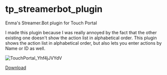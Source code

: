 # tp_streamerbot_plugin
Enma's Streamer.Bot plugin for Touch Portal

I made this plugin because I was really annoyed by the fact that the other existing one doesn't show the action list in alphabetical order.
This plugin shows the action list in alphabetical order, but also lets you enter actions by Name or ID as well.

![TouchPortal_Yhf4jJVYdV](https://user-images.githubusercontent.com/14081432/216919085-06f0fc75-efd1-49d5-abdd-319c991f447f.png)

[Download](https://github.com/EnmaDarei/tp_streamerbot_plugin/releases/tag/v.1.0.0)
